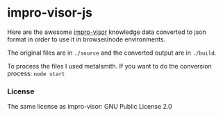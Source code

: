 impro-visor-js
==============

Here are the awesome
[impro-visor](http://www.cs.hmc.edu/~keller/jazz/improvisor/)
knowledge data converted to json format in order to use
it in browser/node environments.

The original files are in `./source` and the converted
output are in `./build`.

To process the files I used metalsmith. If you want to
do the conversion process: `node start`

### License

The same license as impro-visor: GNU Public License 2.0
